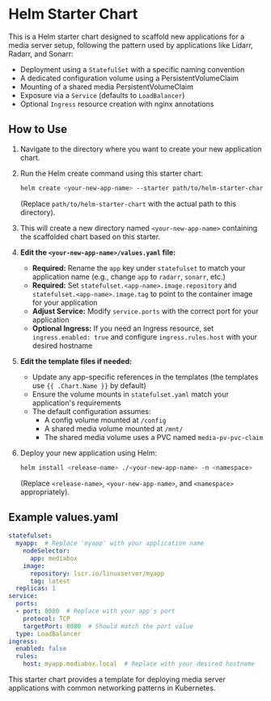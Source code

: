 # Helm Starter Chart

This is a Helm starter chart designed to scaffold new applications for a media server setup, following the pattern used by applications like Lidarr, Radarr, and Sonarr:

* Deployment using a `StatefulSet` with a specific naming convention
* A dedicated configuration volume using a PersistentVolumeClaim
* Mounting of a shared media PersistentVolumeClaim
* Exposure via a `Service` (defaults to `LoadBalancer`)
* Optional `Ingress` resource creation with nginx annotations

## How to Use

1. Navigate to the directory where you want to create your new application chart.
2. Run the Helm create command using this starter chart:

   ```bash
   helm create <your-new-app-name> --starter path/to/helm-starter-chart
   ```

   (Replace `path/to/helm-starter-chart` with the actual path to this directory).

3. This will create a new directory named `<your-new-app-name>` containing the scaffolded chart based on this starter.

4. **Edit the `<your-new-app-name>/values.yaml` file:**

   * **Required:** Rename the `app` key under `statefulset` to match your application name (e.g., change `app` to `radarr`, `sonarr`, etc.)
   * **Required:** Set `statefulset.<app-name>.image.repository` and `statefulset.<app-name>.image.tag` to point to the container image for your application
   * **Adjust Service:** Modify `service.ports` with the correct port for your application
   * **Optional Ingress:** If you need an Ingress resource, set `ingress.enabled: true` and configure `ingress.rules.host` with your desired hostname

5. **Edit the template files if needed:**

   * Update any app-specific references in the templates (the templates use `{{ .Chart.Name }}` by default)
   * Ensure the volume mounts in `statefulset.yaml` match your application's requirements
   * The default configuration assumes:
     * A config volume mounted at `/config`
     * A shared media volume mounted at `/mnt/`
     * The shared media volume uses a PVC named `media-pv-pvc-claim`

6. Deploy your new application using Helm:

   ```bash
   helm install <release-name> ./<your-new-app-name> -n <namespace>
   ```

   (Replace `<release-name>`, `<your-new-app-name>`, and `<namespace>` appropriately).

## Example values.yaml

```yaml
statefulset:
  myapp:  # Replace 'myapp' with your application name
    nodeSelector:
      app: mediabox
    image:
      repository: lscr.io/linuxserver/myapp
      tag: latest
  replicas: 1
service:
  ports:
  - port: 8080  # Replace with your app's port
    protocol: TCP
    targetPort: 8080  # Should match the port value
  type: LoadBalancer
ingress:
  enabled: false
  rules:
    host: myapp.mediabox.local  # Replace with your desired hostname
```

This starter chart provides a template for deploying media server applications with common networking patterns in Kubernetes.
